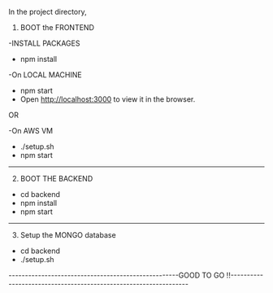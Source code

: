 In the project directory, 

1. BOOT the FRONTEND

-INSTALL PACKAGES 
- npm install

-On LOCAL MACHINE
- npm start
- Open [http://localhost:3000](http://localhost:3000) to view it in the browser.

OR

-On AWS VM 
- ./setup.sh 
- npm start
-----------------------------------------------------------------------------------------------------------------------------------

2. BOOT THE BACKEND
- cd backend
- npm install
- npm start

-----------------------------------------------------------------------------------------------------------------------------------

3. Setup the MONGO database
- cd backend 
- ./setup.sh

----------------------------------------------------GOOD TO GO !!-----------------------------------------------------------------
